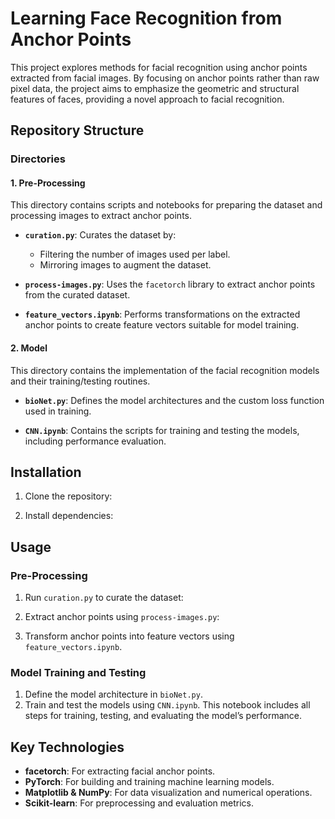 # Learning Face Recognition from Anchor Points

This project explores methods for facial recognition using anchor points extracted from facial images. By focusing on anchor points rather than raw pixel data, the project aims to emphasize the geometric and structural features of faces, providing a novel approach to facial recognition.

## Repository Structure

### Directories

#### 1. **Pre-Processing**
This directory contains scripts and notebooks for preparing the dataset and processing images to extract anchor points.

- **`curation.py`**: Curates the dataset by:
  - Filtering the number of images used per label.
  - Mirroring images to augment the dataset.

- **`process-images.py`**: Uses the `facetorch` library to extract anchor points from the curated dataset.

- **`feature_vectors.ipynb`**: Performs transformations on the extracted anchor points to create feature vectors suitable for model training.

#### 2. **Model**
This directory contains the implementation of the facial recognition models and their training/testing routines.

- **`bioNet.py`**: Defines the model architectures and the custom loss function used in training.

- **`CNN.ipynb`**: Contains the scripts for training and testing the models, including performance evaluation.

## Installation

1. Clone the repository:

2. Install dependencies:

## Usage

### Pre-Processing
1. Run `curation.py` to curate the dataset:

2. Extract anchor points using `process-images.py`:

3. Transform anchor points into feature vectors using `feature_vectors.ipynb`.

### Model Training and Testing
1. Define the model architecture in `bioNet.py`.
2. Train and test the models using `CNN.ipynb`. This notebook includes all steps for training, testing, and evaluating the model’s performance.

## Key Technologies
- **facetorch**: For extracting facial anchor points.
- **PyTorch**: For building and training machine learning models.
- **Matplotlib & NumPy**: For data visualization and numerical operations.
- **Scikit-learn**: For preprocessing and evaluation metrics.

